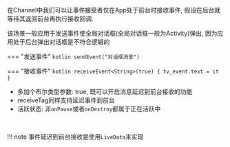 在Channel中我们可以让事件接受者仅在App处于前台时接收事件, 假设在后台就等待其返回前台再执行接收回调.

该场景一般应用于发送事件使全局对话框(全局对话框一般为Activity)弹出, 因为应用处于后台弹出对话框是不符合逻辑的

=== "发送事件"
    ```kotlin
    sendEvent("对话框消息")
    ```

=== "接收事件"
    ```kotlin
    receiveEvent<String>(true) {
        tv_event.text = it
    }
    ```

- 多加个布尔类型参数: true,  既可以开启消息延迟到前台接收的功能
- receiveTag同样支持延迟事件到前台
- 活跃状态: 非`onPause`或者`onDestroy`都属于正在活跃中


<br>

!!! note
    事件延迟到前台接收是使用`LiveData`来实现